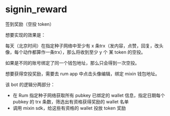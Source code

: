 # signin_reward

签到奖励（空投 token）

想要实现的效果是：

每天（北京时间）在指定种子网络中至少有 x 条trx（发内容，点赞，回复，改头像，每个动作都算作一条trx），那么将收到至少 y 个 某 token 的空投。

如果是不同的账号绑定了同一个钱包地址，那么只会得到一次空投。

想要获得空投奖励，需要去 rum app 中点击头像编辑，绑定 mixin 钱包地址。

该 bot 的逻辑分两部分：

- 在 Rum 指定种子网络获取所有 pubkey 已绑定的 wallet 信息，指定日期每个 pubkey 的 trx 条数，筛选出有资格获得奖励的 wallet 名单
- 调用 mixin sdk，给这些有资格的 wallet 投放 token 奖励